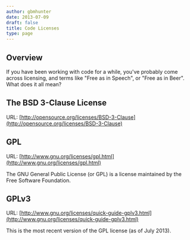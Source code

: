 ```yaml
---
author: gbmhunter
date: 2013-07-09
draft: false
title: Code Licenses
type: page
---
```


## Overview

If you have been working with code for a while, you've probably come across licensing, and terms like "Free as in Speech", or "Free as in Beer". What does it all mean?

## The BSD 3-Clause License

URL: [http://opensource.org/licenses/BSD-3-Clause](http://opensource.org/licenses/BSD-3-Clause)

## GPL

URL: [http://www.gnu.org/licenses/gpl.html](http://www.gnu.org/licenses/gpl.html)

The GNU General Public License (or GPL) is a license maintained by the Free Software Foundation.

## GPLv3

URL: [http://www.gnu.org/licenses/quick-guide-gplv3.html](http://www.gnu.org/licenses/quick-guide-gplv3.html)

This is the most recent version of the GPL license (as of July 2013).
